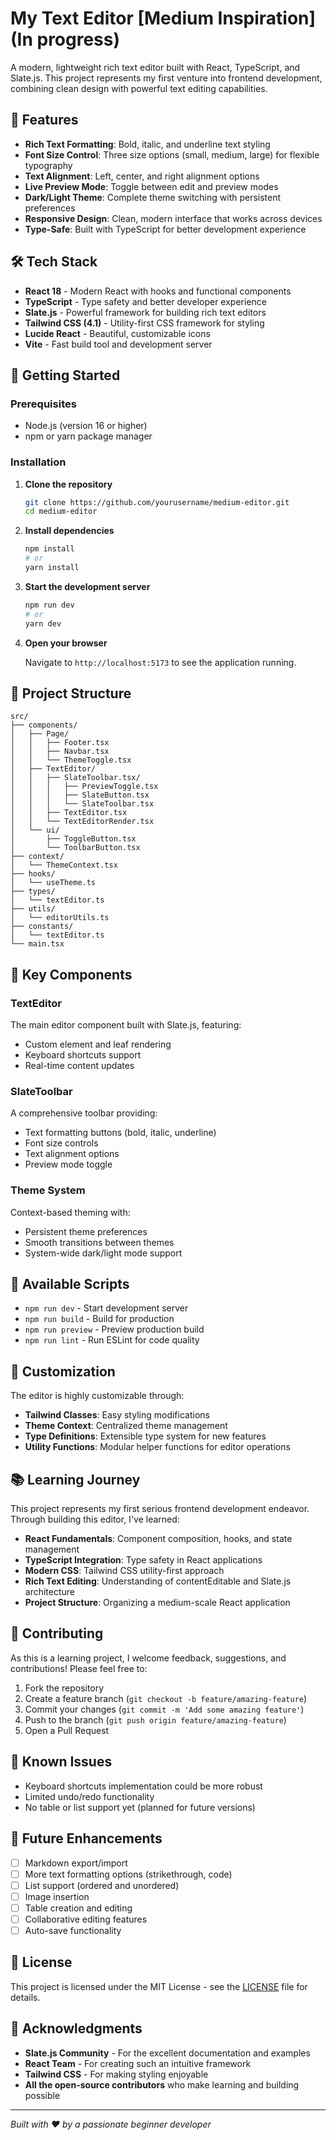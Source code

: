 # My Text Editor [Medium Inspiration] (In progress)

A modern, lightweight rich text editor built with React, TypeScript, and Slate.js. This project represents my first venture into frontend development, combining clean design with powerful text editing capabilities.

## 🌟 Features

- **Rich Text Formatting**: Bold, italic, and underline text styling
- **Font Size Control**: Three size options (small, medium, large) for flexible typography
- **Text Alignment**: Left, center, and right alignment options
- **Live Preview Mode**: Toggle between edit and preview modes
- **Dark/Light Theme**: Complete theme switching with persistent preferences
- **Responsive Design**: Clean, modern interface that works across devices
- **Type-Safe**: Built with TypeScript for better development experience

## 🛠️ Tech Stack

- **React 18** - Modern React with hooks and functional components
- **TypeScript** - Type safety and better developer experience
- **Slate.js** - Powerful framework for building rich text editors
- **Tailwind CSS (4.1)** - Utility-first CSS framework for styling
- **Lucide React** - Beautiful, customizable icons
- **Vite** - Fast build tool and development server

## 🚀 Getting Started

### Prerequisites

- Node.js (version 16 or higher)
- npm or yarn package manager

### Installation

1. **Clone the repository**

   ```bash
   git clone https://github.com/yourusername/medium-editor.git
   cd medium-editor
   ```

2. **Install dependencies**

   ```bash
   npm install
   # or
   yarn install
   ```

3. **Start the development server**

   ```bash
   npm run dev
   # or
   yarn dev
   ```

4. **Open your browser**

   Navigate to `http://localhost:5173` to see the application running.

## 📁 Project Structure

```
src/
├── components/
│   ├── Page/
│   │   ├── Footer.tsx
│   │   ├── Navbar.tsx
│   │   └── ThemeToggle.tsx
│   ├── TextEditor/
│   │   ├── SlateToolbar.tsx/
│   │   │   ├── PreviewToggle.tsx
│   │   │   ├── SlateButton.tsx
│   │   │   └── SlateToolbar.tsx
│   │   ├── TextEditor.tsx
│   │   └── TextEditorRender.tsx
│   └── ui/
│       ├── ToggleButton.tsx
│       └── ToolbarButton.tsx
├── context/
│   └── ThemeContext.tsx
├── hooks/
│   └── useTheme.ts
├── types/
│   └── textEditor.ts
├── utils/
│   └── editorUtils.ts
├── constants/
│   └── textEditor.ts
└── main.tsx
```

## 🎯 Key Components

### TextEditor

The main editor component built with Slate.js, featuring:

- Custom element and leaf rendering
- Keyboard shortcuts support
- Real-time content updates

### SlateToolbar

A comprehensive toolbar providing:

- Text formatting buttons (bold, italic, underline)
- Font size controls
- Text alignment options
- Preview mode toggle

### Theme System

Context-based theming with:

- Persistent theme preferences
- Smooth transitions between themes
- System-wide dark/light mode support

## 🔧 Available Scripts

- `npm run dev` - Start development server
- `npm run build` - Build for production
- `npm run preview` - Preview production build
- `npm run lint` - Run ESLint for code quality

## 🎨 Customization

The editor is highly customizable through:

- **Tailwind Classes**: Easy styling modifications
- **Theme Context**: Centralized theme management
- **Type Definitions**: Extensible type system for new features
- **Utility Functions**: Modular helper functions for editor operations

## 📚 Learning Journey

This project represents my first serious frontend development endeavor. Through building this editor, I've learned:

- **React Fundamentals**: Component composition, hooks, and state management
- **TypeScript Integration**: Type safety in React applications
- **Modern CSS**: Tailwind CSS utility-first approach
- **Rich Text Editing**: Understanding of contentEditable and Slate.js architecture
- **Project Structure**: Organizing a medium-scale React application

## 🤝 Contributing

As this is a learning project, I welcome feedback, suggestions, and contributions! Please feel free to:

1. Fork the repository
2. Create a feature branch (`git checkout -b feature/amazing-feature`)
3. Commit your changes (`git commit -m 'Add some amazing feature'`)
4. Push to the branch (`git push origin feature/amazing-feature`)
5. Open a Pull Request

## 🐛 Known Issues

- Keyboard shortcuts implementation could be more robust
- Limited undo/redo functionality
- No table or list support yet (planned for future versions)

## 🔮 Future Enhancements

- [ ] Markdown export/import
- [ ] More text formatting options (strikethrough, code)
- [ ] List support (ordered and unordered)
- [ ] Image insertion
- [ ] Table creation and editing
- [ ] Collaborative editing features
- [ ] Auto-save functionality

## 📄 License

This project is licensed under the MIT License - see the [LICENSE](LICENSE) file for details.

## 🙏 Acknowledgments

- **Slate.js Community** - For the excellent documentation and examples
- **React Team** - For creating such an intuitive framework
- **Tailwind CSS** - For making styling enjoyable
- **All the open-source contributors** who make learning and building possible

---

_Built with ❤️ by a passionate beginner developer_
